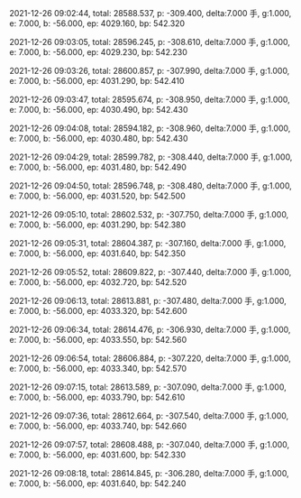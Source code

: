 2021-12-26 09:02:44, total: 28588.537, p: -309.400, delta:7.000 手, g:1.000, e: 7.000, b: -56.000, ep: 4029.160, bp: 542.320

2021-12-26 09:03:05, total: 28596.245, p: -308.610, delta:7.000 手, g:1.000, e: 7.000, b: -56.000, ep: 4029.230, bp: 542.230

2021-12-26 09:03:26, total: 28600.857, p: -307.990, delta:7.000 手, g:1.000, e: 7.000, b: -56.000, ep: 4031.290, bp: 542.410

2021-12-26 09:03:47, total: 28595.674, p: -308.950, delta:7.000 手, g:1.000, e: 7.000, b: -56.000, ep: 4030.490, bp: 542.430

2021-12-26 09:04:08, total: 28594.182, p: -308.960, delta:7.000 手, g:1.000, e: 7.000, b: -56.000, ep: 4030.480, bp: 542.430

2021-12-26 09:04:29, total: 28599.782, p: -308.440, delta:7.000 手, g:1.000, e: 7.000, b: -56.000, ep: 4031.480, bp: 542.490

2021-12-26 09:04:50, total: 28596.748, p: -308.480, delta:7.000 手, g:1.000, e: 7.000, b: -56.000, ep: 4031.520, bp: 542.500

2021-12-26 09:05:10, total: 28602.532, p: -307.750, delta:7.000 手, g:1.000, e: 7.000, b: -56.000, ep: 4031.290, bp: 542.380

2021-12-26 09:05:31, total: 28604.387, p: -307.160, delta:7.000 手, g:1.000, e: 7.000, b: -56.000, ep: 4031.640, bp: 542.350

2021-12-26 09:05:52, total: 28609.822, p: -307.440, delta:7.000 手, g:1.000, e: 7.000, b: -56.000, ep: 4032.720, bp: 542.520

2021-12-26 09:06:13, total: 28613.881, p: -307.480, delta:7.000 手, g:1.000, e: 7.000, b: -56.000, ep: 4033.320, bp: 542.600

2021-12-26 09:06:34, total: 28614.476, p: -306.930, delta:7.000 手, g:1.000, e: 7.000, b: -56.000, ep: 4033.550, bp: 542.560

2021-12-26 09:06:54, total: 28606.884, p: -307.220, delta:7.000 手, g:1.000, e: 7.000, b: -56.000, ep: 4033.340, bp: 542.570

2021-12-26 09:07:15, total: 28613.589, p: -307.090, delta:7.000 手, g:1.000, e: 7.000, b: -56.000, ep: 4033.790, bp: 542.610

2021-12-26 09:07:36, total: 28612.664, p: -307.540, delta:7.000 手, g:1.000, e: 7.000, b: -56.000, ep: 4033.740, bp: 542.660

2021-12-26 09:07:57, total: 28608.488, p: -307.040, delta:7.000 手, g:1.000, e: 7.000, b: -56.000, ep: 4031.600, bp: 542.330

2021-12-26 09:08:18, total: 28614.845, p: -306.280, delta:7.000 手, g:1.000, e: 7.000, b: -56.000, ep: 4031.640, bp: 542.240
